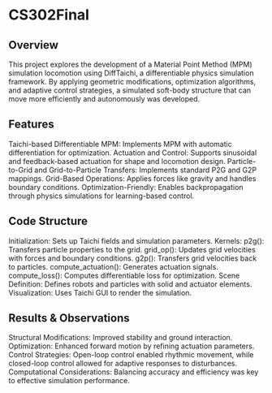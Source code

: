 # CS302Final

## Overview
This project explores the development of a Material Point Method (MPM) simulation locomotion using DiffTaichi, a differentiable physics simulation framework. By applying geometric modifications, optimization algorithms, and adaptive control strategies, a simulated soft-body structure that can move more efficiently and autonomously was developed. 

## Features
  Taichi-based Differentiable MPM: Implements MPM with automatic differentiation for optimization.
  Actuation and Control: Supports sinusoidal and feedback-based actuation for shape and locomotion design.
  Particle-to-Grid and Grid-to-Particle Transfers: Implements standard P2G and G2P mappings.
  Grid-Based Operations: Applies forces like gravity and handles boundary conditions.
  Optimization-Friendly: Enables backpropagation through physics simulations for learning-based control.

## Code Structure
  Initialization: Sets up Taichi fields and simulation parameters.
  Kernels:
    p2g(): Transfers particle properties to the grid.
    grid_op(): Updates grid velocities with forces and boundary conditions.
    g2p(): Transfers grid velocities back to particles.
    compute_actuation(): Generates actuation signals.
    compute_loss(): Computes differentiable loss for optimization.
  Scene Definition: Defines robots and particles with solid and actuator elements.
  Visualization: Uses Taichi GUI to render the simulation.

## Results & Observations

Structural Modifications: Improved stability and ground interaction.
Optimization: Enhanced forward motion by refining actuation parameters.
Control Strategies: Open-loop control enabled rhythmic movement, while closed-loop control allowed for adaptive responses to disturbances.
Computational Considerations: Balancing accuracy and efficiency was key to effective simulation performance.
